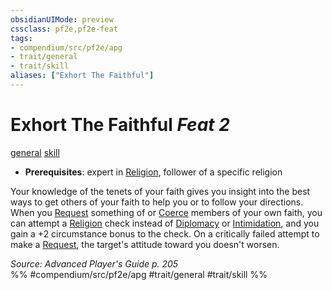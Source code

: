 ```yaml
---
obsidianUIMode: preview
cssclass: pf2e,pf2e-feat
tags:
- compendium/src/pf2e/apg
- trait/general
- trait/skill
aliases: ["Exhort The Faithful"]
---
```

# Exhort The Faithful  *Feat 2*  
[general](../../Rules/traits/general.md)  [skill](../../Rules/traits/skill.md)  

- **Prerequisites**: expert in [Religion](../skills.md#Religion), follower of a specific religion

Your knowledge of the tenets of your faith gives you insight into the best ways to get others of your faith to help you or to follow your directions. When you [Request](../../Rules/actions/request.md) something of or [Coerce](../../Rules/actions/coerce.md) members of your own faith, you can attempt a [Religion](../skills.md#Religion) check instead of [Diplomacy](../skills.md#Diplomacy) or [Intimidation](../skills.md#Intimidation), and you gain a +2 circumstance bonus to the check. On a critically failed attempt to make a [Request](../../Rules/actions/request.md), the target's attitude toward you doesn't worsen.

*Source: Advanced Player's Guide p. 205*  
%% #compendium/src/pf2e/apg #trait/general #trait/skill %%